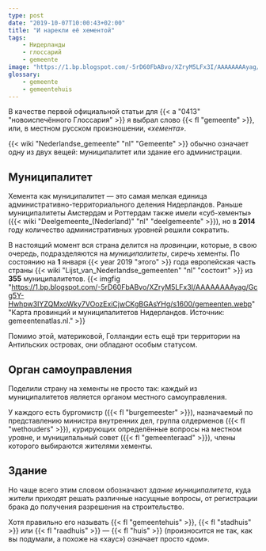 ```yaml
---
type: post
date: "2019-10-07T10:00:43+02:00"
title: "И нарекли её хементой"
tags:
    - Нидерланды
    - глоссарий
    - gemeente
image: "https://1.bp.blogspot.com/-5rD60FbABvo/XZryM5LFx3I/AAAAAAAAyag/Gcg5Y-Hwhpw3IYZQMxoWky7VOozExiCjwCKgBGAsYHg/s1600/gemeenten.webp"
glossary:
    - gemeente
    - gemeentehuis
---
```


В качестве первой официальной статьи для {{< a "0413" "новоиспечённого Глоссария" >}} я выбрал слово {{< fl "gemeente" >}}, или, в местном русском произношении, *«хемента»*.

<!--more-->

{{< wiki "Nederlandse_gemeente" "nl" "Gemeente" >}} обычно означает одну из двух вещей: муниципалитет или здание его администрации.

## Муниципалитет

Хемента как муниципалитет — это самая мелкая единица административно-территориального деления Нидерландов. Раньше муниципалитеты Амстердам и Роттердам также имели «суб-хементы» ({{< wiki "Deelgemeente_(Nederland)" "nl" "deelgemeente" >}}), но в **2014** году количество административных уровней решили сократить.

В настоящий момент вся страна делится на *провинции*, которые, в свою очередь, подразделяются на *муниципалитеты*, сиречь хементы. По состоянию на **1** января {{< year 2019  "этого" >}} года европейская часть страны {{< wiki "Lijst_van_Nederlandse_gemeenten" "nl" "состоит" >}} из **355** муниципалитетов.
{{< imgfig "https://1.bp.blogspot.com/-5rD60FbABvo/XZryM5LFx3I/AAAAAAAAyag/Gcg5Y-Hwhpw3IYZQMxoWky7VOozExiCjwCKgBGAsYHg/s1600/gemeenten.webp" "Карта провинций и муниципалитетов Нидерландов. Источник: gemeentenatlas.nl." >}}

Помимо этой, материковой, Голландии есть ещё три территории на Антильских островах, они обладают особым статусом.

## Орган самоуправления

Поделили страну на хементы не просто так: каждый из муниципалитетов является органом местного самоуправления.

У каждого есть бургомистр ({{< fl "burgemeester" >}}), назначаемый по представлению министра внутренних дел, группа олдерменов ({{< fl "wethouders" >}}), курирующих определённые вопросы на местном уровне, и муниципальный совет ({{< fl "gemeenteraad" >}}), члены которого выбираются жителями хементы.

## Здание

Но чаще всего этим словом обозначают *здание муниципалитета*, куда жители приходят решать различные насущные вопросы, от регистрации брака до получения разрешения на строительство.

Хотя правильно его называть {{< fl "gemeentehuis" >}}, {{< fl "stadhuis" >}} или {{< fl "raadhuis" >}} — {{< fl "huis" >}} (произносится не так, как вы подумали, а похоже на «хаус») означает просто «дом».
